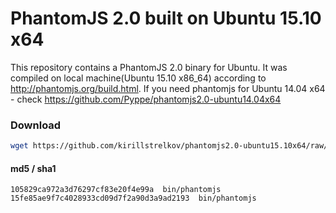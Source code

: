 # PhantomJS 2.0 built on Ubuntu 15.10 x64

This repository contains a PhantomJS 2.0 binary for Ubuntu. It was compiled on local machine(Ubuntu 15.10 x86_64) according to http://phantomjs.org/build.html. If you need phantomjs for Ubuntu 14.04 x64 - check https://github.com/Pyppe/phantomjs2.0-ubuntu14.04x64

### Download
```bash
wget https://github.com/kirillstrelkov/phantomjs2.0-ubuntu15.10x64/raw/master/bin/phantomjs
```

#### md5 / sha1
```
105829ca972a3d76297cf83e20f4e99a  bin/phantomjs
15fe85ae9f7c4028933cd09d7f2a90d3a9ad2193  bin/phantomjs
```
